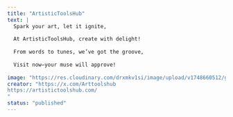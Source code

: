 ```yaml
---
title: "ArtisticToolsHub"
text: |
  Spark your art, let it ignite,
  
  At ArtisticToolsHub, create with delight!
  
  From words to tunes, we’ve got the groove,
  
  Visit now—your muse will approve!
  
image: "https://res.cloudinary.com/drxmkv1si/image/upload/v1748660512/gszff0xb13afx00asoho.jpg"
creator: "https://x.com/Arttoolshub
https://artistictoolshub.com/
"
status: "published"
---
```

